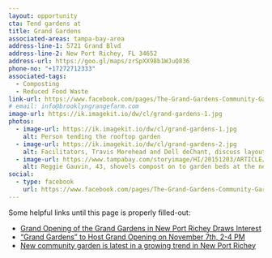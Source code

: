 ```yaml
---
layout: opportunity
cta: Tend gardens at
title: Grand Gardens
associated-areas: tampa-bay-area
address-line-1: 5721 Grand Blvd
address-line-2: New Port Richey, FL 34652
address-url: https://goo.gl/maps/zrSpXX98b1WJuQ836
phone-no: "+17272712333"
associated-tags: 
  - Composting
  - Reduced Food Waste
link-url: https://www.facebook.com/pages/The-Grand-Gardens-Community-Garden/356985644667166
# email: info@brooklyngrangefarm.com
image-url: https://ik.imagekit.io/dw/cl/grand-gardens-1.jpg
photos:
  - image-url: https://ik.imagekit.io/dw/cl/grand-gardens-1.jpg
    alt: Person tending the rooftop garden
  - image-url: https://ik.imagekit.io/dw/cl/grand-gardens-2.jpg
    alt: Facilitators, Travis Morehead and Dell deChant, discuss layout for garden plots that will be available to local residents to grow their own vegetables.
  - image-url: https://www.tampabay.com/storyimage/HI/20151203/ARTICLE/312039370/EP/1/1/EP-312039370.jpg&MaxW=1200&Q=66
    alt: Reggie Gauvin, 43, shovels compost on to garden beds at the newly established Grand Gardens in New Port Richey.
social:
  - type: facebook
    url: https://www.facebook.com/pages/The-Grand-Gardens-Community-Garden/356985644667166
---
```

Some helpful links until this page is properly filled-out:

- [Grand Opening of the Grand Gardens in New Port Richey Draws Interest](https://newsportrichey.org/2015/11/27/grand-opening-of-the-grand-gardens-in-new-port-richey-draws-interest/)
- [“Grand Gardens” to Host Grand Opening on November 7th, 2-4 PM](https://newsportrichey.org/2015/10/26/grand-gardens-to-host-grand-opening-on-november-7th-2-4-pm/)
- [New community garden is latest in a growing trend in New Port Richey](https://www.tampabay.com/features/humaninterest/new-community-garden-is-latest-in-a-growing-trend-in-new-port-richey/2256291)